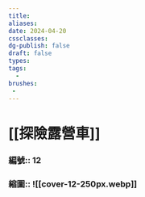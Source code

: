 ```yaml
---
title: 
aliases: 
date: 2024-04-20
cssclasses: 
dg-publish: false
draft: false
types: 
tags: 
  - 
brushes: 
 - 
---
```

# [[探險露營車]]

### 編號:: 12
### 縮圖:: ![[cover-12-250px.webp]]


